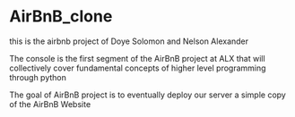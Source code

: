 # AirBnB_clone

this is the airbnb project of Doye Solomon and Nelson Alexander

The console is the first segment of the AirBnB project at ALX that will collectively cover fundamental concepts of higher level programming through python

The goal of AirBnB project is to eventually deploy our server a simple copy of the AirBnB Website

